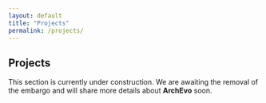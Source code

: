 ```yaml
---
layout: default
title: "Projects"
permalink: /projects/ 
---
```


<section class="content-box">
  <h2>Projects</h2>
  <p>This section is currently under construction. We are awaiting the removal of the embargo and will share more details about <strong>ArchEvo</strong> soon.</p>
</section>
